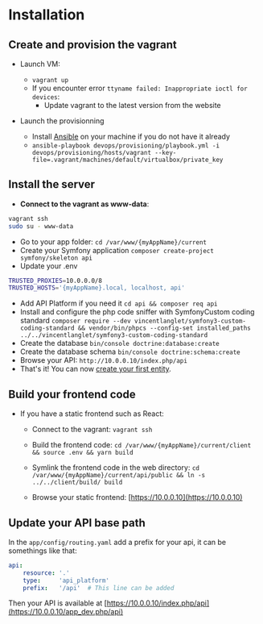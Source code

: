 # Installation

## Create and provision the vagrant

- Launch VM:

  - `vagrant up`
  - If you encounter error `ttyname failed: Inappropriate ioctl for devices`:
    - Update vagrant to the latest version from the website

- Launch the provisionning
  - Install [Ansible](http://docs.ansible.com/ansible/latest/intro_installation.html#installation) on your machine if you do not have it already
  - `ansible-playbook devops/provisioning/playbook.yml -i devops/provisioning/hosts/vagrant --key-file=.vagrant/machines/default/virtualbox/private_key`

## Install the server

- **Connect to the vagrant as www-data**:

```bash
vagrant ssh
sudo su - www-data
```

- Go to your app folder: `cd /var/www/{myAppName}/current`
- Create your Symfony application `composer create-project symfony/skeleton api`
- Update your .env

```bash
TRUSTED_PROXIES=10.0.0.0/8
TRUSTED_HOSTS='{myAppName}.local, localhost, api'
  ```

- Add API Platform if you need it `cd api && composer req api`
- Install and configure the php code sniffer with SymfonyCustom coding standard `composer require --dev vincentlanglet/symfony3-custom-coding-standard && vendor/bin/phpcs --config-set installed_paths ../../vincentlanglet/symfony3-custom-coding-standard`
- Create the database `bin/console doctrine:database:create`
- Create the database schema `bin/console doctrine:schema:create`
- Browse your API: `http://10.0.0.10/index.php/api`
- That's it! You can now [create your first entity](https://api-platform.com/docs/distribution#bringing-your-own-model).

## Build your frontend code

- If you have a static frontend such as React:

  - Connect to the vagrant: `vagrant ssh`

  - Build the frontend code: `cd /var/www/{myAppName}/current/client && source .env && yarn build`

  - Symlink the frontend code in the web directory: `cd /var/www/{myAppName}/current/api/public && ln -s ../../client/build/ build`

  - Browse your static frontend: [https://10.0.0.10](https://10.0.0.10)

## Update your API base path

In the `app/config/routing.yaml` add a prefix for your api, it can be somethings like that:

```yaml
api:
    resource: '.'
    type:     'api_platform'
    prefix:   '/api'  # This line can be added
```

Then your API is available at [https://10.0.0.10/index.php/api](https://10.0.0.10/app_dev.php/api)
